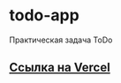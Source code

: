 # todo-app
Практическая задача ToDo
## [Ссылка на Vercel](https://todo-app-tau-seven-55.vercel.app/)